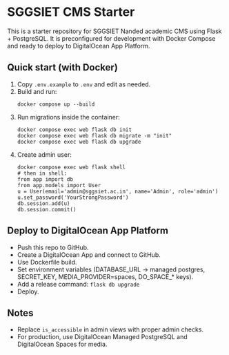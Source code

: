 # SGGSIET CMS Starter

This is a starter repository for SGGSIET Nanded academic CMS using Flask + PostgreSQL.
It is preconfigured for development with Docker Compose and ready to deploy to DigitalOcean App Platform.

## Quick start (with Docker)

1. Copy `.env.example` to `.env` and edit as needed.
2. Build and run:
   ```
   docker compose up --build
   ```
3. Run migrations inside the container:
   ```
   docker compose exec web flask db init
   docker compose exec web flask db migrate -m "init"
   docker compose exec web flask db upgrade
   ```
4. Create admin user:
   ```
   docker compose exec web flask shell
   # then in shell:
   from app import db
   from app.models import User
   u = User(email='admin@sggsiet.ac.in', name='Admin', role='admin')
   u.set_password('YourStrongPassword')
   db.session.add(u)
   db.session.commit()
   ```

## Deploy to DigitalOcean App Platform

- Push this repo to GitHub.
- Create a DigitalOcean App and connect to GitHub.
- Use Dockerfile build.
- Set environment variables (DATABASE_URL -> managed postgres, SECRET_KEY, MEDIA_PROVIDER=spaces, DO_SPACE_* keys).
- Add a release command: `flask db upgrade`
- Deploy.

## Notes

- Replace `is_accessible` in admin views with proper admin checks.
- For production, use DigitalOcean Managed PostgreSQL and DigitalOcean Spaces for media.
